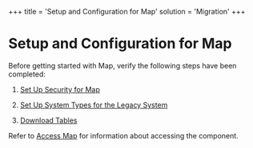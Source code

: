 +++
title = 'Setup and Configuration for Map'
solution = 'Migration'
+++

# Setup and Configuration for Map

Before getting started with Map, verify the following steps have been
completed:

1.  [Set Up Security for
    Map](../../dspMigrate/Set_Up_Security_for_dspMigrate)

2.  [Set Up System Types for the Legacy
    System](Set_up_a_System_Type_for_the_Legacy_System)

3.  [Download Tables](Download_Tables_Map)

Refer to [Access Map](../Config/Access_Map) for information about
accessing the component.
